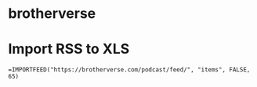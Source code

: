 # brotherverse

# Import RSS to XLS
`=IMPORTFEED("https://brotherverse.com/podcast/feed/", "items", FALSE, 65)`